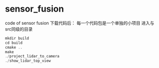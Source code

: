# sensor_fusion
code of sensor fusion
下载代码后：
每一个代码包是一个单独的小项目
进入与src同级的目录

```cpp
mkdir build
cd build
cmake ..
make 
./project_lidar_to_camera 
./show_lidar_top_view 
